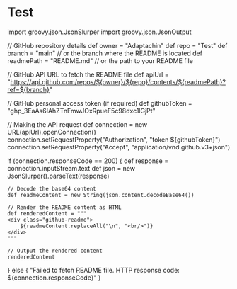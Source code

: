 # Test

import groovy.json.JsonSlurper
import groovy.json.JsonOutput

// GitHub repository details
def owner = "Adaptachin"
def repo = "Test"
def branch = "main" // or the branch where the README is located
def readmePath = "README.md" // or the path to your README file

// GitHub API URL to fetch the README file
def apiUrl = "https://api.github.com/repos/${owner}/${repo}/contents/${readmePath}?ref=${branch}"

// GitHub personal access token (if required)
def githubToken = "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"

// Making the API request
def connection = new URL(apiUrl).openConnection()
connection.setRequestProperty("Authorization", "token ${githubToken}")
connection.setRequestProperty("Accept", "application/vnd.github.v3+json")

if (connection.responseCode == 200) {
    def response = connection.inputStream.text
    def json = new JsonSlurper().parseText(response)
    
    // Decode the base64 content
    def readmeContent = new String(json.content.decodeBase64())
    
    // Render the README content as HTML
    def renderedContent = """
    <div class="github-readme">
        ${readmeContent.replaceAll("\n", "<br/>")}
    </div>
    """
    
    // Output the rendered content
    renderedContent
} else {
    "Failed to fetch README file. HTTP response code: ${connection.responseCode}"
}
